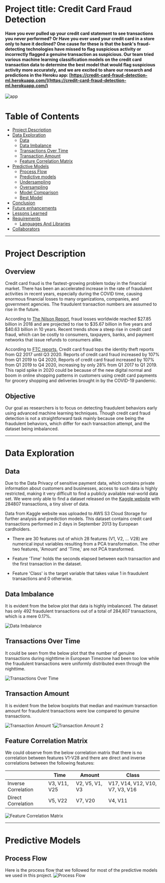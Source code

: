 # Project title: Credit Card Fraud Detection

#### Have you ever pulled up your credit card statement to see transactions you never performed? Or Have you ever used your credit card in a store only to have it declined? One cause for these is that the bank's fraud-detecting technologies have missed to flag suspicious activity or incorrectly flagged a genuine transaction as suspicious. Our team tried various machine learning classification models on the credit card transaction data to determine the best model that would flag suspicious activity more accurately, and we are excited to share our research and predictions in the Heroku app: [https://credit-card-fraud-detection-ml.herokuapp.com/](https://credit-card-fraud-detection-ml.herokuapp.com/)


![app](static/images/ImageBar.png)

# Table of Contents

* [Project Description](#project-description)
* [Data Exploration](#data-exploration)
  * [Data](#data)
  * [Data Imbalance](#data-imbalance)
  * [Transactions Over Time](#transactions-over-time)
  * [Transaction Amount](#transaction-amount)
  * [Feature Correlation Matrix](#feature-correlation-matrix)
* [Predictive Models](#predictive-models)
  * [Process Flow](#process-flow)
  * [Predictive models](#predictive-models)
  * [Undersampling](#undersampling)
  * [Oversampling](#oversampling)
  * [Model Comparison](#model-comparison)
  * [Best Model](#best-model)
* [Conclusion](#conclusion)
* [Future enhancements](#Take-away-and-future-direction)
* [Lessons Learned](#lessons-learned)
* [Requirements](#requirements)  
  * [Languages And Libraries](#languages-and-libraries)
* [Collaborators](#collaborators)
***

# Project Description

## Overview

Credit card fraud is the fastest-growing problem today in the financial market. There has been an accelerated increase in the rate of fraudulent activities in recent years, especially during the COVID time, causing enormous financial losses to many organizations, companies, and government agencies. The fraudulent transaction numbers are assumed to rise in the future. 

According to [The Nilson Report](https://nilsonreport.com/publication_newsletter_archive_issue.php?issue=1164), fraud losses worldwide reached $27.85 billion in 2018 and are projected to rise to $35.67 billion in five years and $40.63 billion in 10 years. Recent trends show a steep rise in credit card fraud, which can be costly to consumers, taxpayers, banks, and payment networks that issue refunds to consumers alike.  

According to [FTC reports](https://www.ftc.gov/system/files/documents/reports/consumer-sentinel-network-data-book-2019/consumer_sentinel_network_data_book_2019.pdf), Credit card fraud tops the identity theft reports from Q2 2017 until Q3 2020. Reports of credit card fraud increased by 107% from Q1 2019 to Q4 2020, Reports of credit card fraud increased by 107% from Q1 2019 to Q4 2020, increasing by only 28% from Q1 2017 to Q1 2019. This rapid spike in 2020 could be because of the new digital normal and boom in online shopping patterns in customers using credit card payments for grocery shopping and deliveries brought in by the COVID-19 pandemic.

## Objective
Our goal as researchers is to focus on detecting fraudulent behaviors early using advanced machine learning techniques. Though credit card fraud detection is not a straightforward task mainly because one being the fraudulent behaviors, which differ for each transaction attempt, and the dataset being imbalanced. 
****   
# Data Exploration

## Data
Due to the Data Privacy of sensitive payment data, which contains private information about customers and businesses, access to such data is highly restricted, making it very difficult to find a publicly available real-world data set. We were only able to find a dataset released on the [Kaggle website](https://www.kaggle.com/mlg-ulb/creditcardfraud) with 284807 transactions, a tiny sliver of data.

Data from Kaggle website was uploaded to AWS S3 Cloud Storage for further analysis and prediction models. This dataset contains credit card transactions performed in 2 days in September 2013 by European cardholders.

* There are 30 features out of which 28 features (V1, V2, ... V28) are numerical input variables resulting from a PCA transformation. The other two features, 'Amount' and 'Time,' are not PCA transformed.

* Feature 'Time' holds the seconds elapsed between each transaction and the first transaction in the dataset.

* Feature 'Class' is the target variable that takes value 1 in fraudulent transactions and 0 otherwise.

## Data Imbalance 
It is evident from the below plot that data is highly imbalanced. The dataset has only 492 fraudulent transactions out of a total of 284,807 transactions, which is a mere 0.17%.

![Data Imbalance](static/images/predictions_page_images/data_exploration_1.png)

## Transactions Over Time
It could be seen from the below plot that the number of genuine transactions during nighttime in European Timezone had been too low while the fraudulent transactions were uniformly distributed even through the nighttime.

![Transactions Over Time](static/images/predictions_page_images/data_exploration_2.png)

## Transaction Amount
It is evident from the below boxplots that median and maximum transaction amount for fraudulent transactions were low compared to genuine transactions.

![Transaction Amount 1](static/images/predictions_page_images/data_exploration_3.png)![Transaction Amount 2](static/images/predictions_page_images/data_exploration_4.png)

## Feature Correlation Matrix
We could observe from the below correlation matrix that there is no correlation between features V1-V28 and there are direct and inverse correlations between the following features:

|                     | Time        | Amount         | Class                           |
| ------------------- | ----------- | -------------- | ------------------------------- |
| Inverse Correlation | V3, V11, V25| V2, V5, V1, V3 | V17, V14, V12, V10, V7, V3, V16 |
| Direct Correlation  | V5, V22     | V7, V20        | V4, V11                         |

![Feature Correlation Matrix](static/images/predictions_page_images/data_exploration_5.png)
****
# Predictive Models

## Process Flow

Here is the process flow that we followed for most of the predictive models we used in this project.
![Process Flow](static/images/predictions_page_images/ML_Model_Flow_Chart.png)